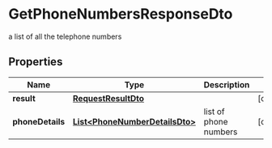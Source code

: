 

# GetPhoneNumbersResponseDto

a list of all the telephone numbers
## Properties

Name | Type | Description | Notes
------------ | ------------- | ------------- | -------------
**result** | [**RequestResultDto**](RequestResultDto.md) |  |  [optional]
**phoneDetails** | [**List&lt;PhoneNumberDetailsDto&gt;**](PhoneNumberDetailsDto.md) | list of phone numbers |  [optional]



